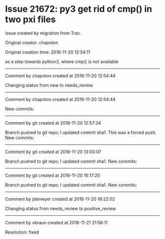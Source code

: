 # Issue 21672: py3 get rid of cmp() in two pxi files

Issue created by migration from Trac.

Original creator: chapoton

Original creation time: 2016-11-20 12:54:11

as a step towards python3, where cmp() is not available


---

Comment by chapoton created at 2016-11-20 12:54:44

Changing status from new to needs_review.


---

Comment by chapoton created at 2016-11-20 12:54:44

New commits:


---

Comment by git created at 2016-11-20 12:57:34

Branch pushed to git repo; I updated commit sha1. This was a forced push. New commits:


---

Comment by git created at 2016-11-20 13:00:07

Branch pushed to git repo; I updated commit sha1. New commits:


---

Comment by git created at 2016-11-20 16:17:25

Branch pushed to git repo; I updated commit sha1. New commits:


---

Comment by jdemeyer created at 2016-11-20 18:22:02

Changing status from needs_review to positive_review.


---

Comment by vbraun created at 2016-11-21 21:56:11

Resolution: fixed
